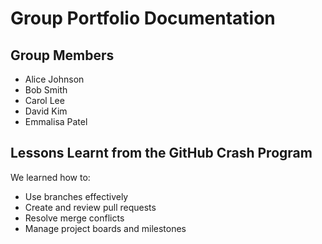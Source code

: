 # Group Portfolio Documentation

## Group Members

- Alice Johnson
- Bob Smith
- Carol Lee
- David Kim
- Emmalisa Patel


## Lessons Learnt from the GitHub Crash Program

We learned how to:

- Use branches effectively
- Create and review pull requests
- Resolve merge conflicts
- Manage project boards and milestones
